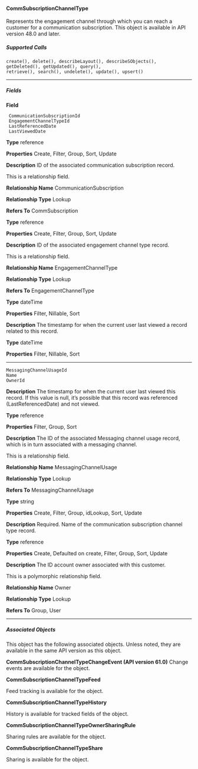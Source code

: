 #### CommSubscriptionChannelType

Represents the engagement channel through which you can reach a customer for a communication subscription. This object is available
in API version 48.0 and later.

##### Supported Calls
```
create(), delete(), describeLayout(), describeSObjects(), getDeleted(), getUpdated(), query(),
retrieve(), search(), undelete(), update(), upsert()

```

-----

##### Fields

**Field**
```
 CommunicationSubscriptionId
 EngagementChannelTypeId
 LastReferencedDate
 LastViewedDate

```

**Type**
reference

**Properties**
Create, Filter, Group, Sort, Update

**Description**
ID of the associated communication subscription record.

This is a relationship field.

**Relationship Name**
CommunicationSubscription

**Relationship Type**
Lookup

**Refers To**
CommSubscription

**Type**
reference

**Properties**
Create, Filter, Group, Sort, Update

**Description**
ID of the associated engagement channel type record.

This is a relationship field.

**Relationship Name**
EngagementChannelType

**Relationship Type**
Lookup

**Refers To**
EngagementChannelType

**Type**
dateTime

**Properties**
Filter, Nillable, Sort

**Description**
The timestamp for when the current user last viewed a record related to this record.

**Type**
dateTime

**Properties**
Filter, Nillable, Sort


-----

```
MessagingChannelUsageId
Name
OwnerId

```

**Description**
The timestamp for when the current user last viewed this record. If this value is null, it’s
possible that this record was referenced (LastReferencedDate) and not viewed.

**Type**
reference

**Properties**
Filter, Group, Sort

**Description**
The ID of the associated Messaging channel usage record, which is in turn associated with
a messaging channel.

This is a relationship field.

**Relationship Name**
MessagingChannelUsage

**Relationship Type**
Lookup

**Refers To**
MessagingChannelUsage

**Type**
string

**Properties**
Create, Filter, Group, idLookup, Sort, Update

**Description**
Required. Name of the communication subscription channel type record.

**Type**
reference

**Properties**
Create, Defaulted on create, Filter, Group, Sort, Update

**Description**
The ID account owner associated with this customer.

This is a polymorphic relationship field.

**Relationship Name**
Owner

**Relationship Type**
Lookup

**Refers To**
Group, User


-----

##### Associated Objects

This object has the following associated objects. Unless noted, they are available in the same API version as this object.

**CommSubscriptionChannelTypeChangeEvent (API version 61.0)**
Change events are available for the object.

**CommSubscriptionChannelTypeFeed**

Feed tracking is available for the object.

**CommSubscriptionChannelTypeHistory**

History is available for tracked fields of the object.

**CommSubscriptionChannelTypeOwnerSharingRule**

Sharing rules are available for the object.

**CommSubscriptionChannelTypeShare**

Sharing is available for the object.
